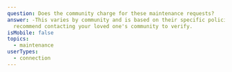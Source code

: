 ```yaml
---
question: Does the community charge for these maintenance requests?
answer: -This varies by community and is based on their specific policies.  We
  recommend contacting your loved one's community to verify.
isMobile: false
topics:
  - maintenance
userTypes:
  - connection
---
```

